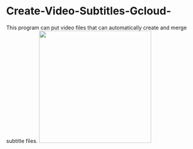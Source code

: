 # Create-Video-Subtitles-Gcloud-

This program can put video files that can automatically create and merge subtitle files.
<img src="https://user-images.githubusercontent.com/67528774/223775240-eb987842-f534-4a01-98f2-cb609cdfee8c.png" width="300" />
